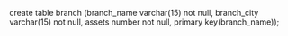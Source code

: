 create table branch
   (branch_name 	varchar(15)	not null,
    branch_city 	varchar(15)	not null,
    assets 		number		not null,
    primary key(branch_name));
